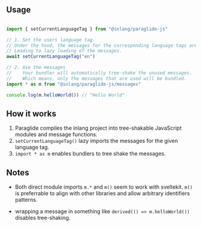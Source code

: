 ## Usage

```ts

import { setCurrentLanguageTag } from "@inlang/paraglide-js"

// 1. Set the users language tag. 
// Under the hood, the messages for the corresponding language tags are imported. 
// Leading to lazy loading of the messages.
await setCurrentLanguageTag("en")

// 2. Use the messages
//    Your bundler will automatically tree-shake the unused messages.
//    Which means, only the messages that are used will be bundled. 
import * as m from "@inlang/paraglide-js/messages"

console.log(m.helloWorld()) // "Hello World"

```

## How it works

1. Paraglide compiles the inlang project into tree-shakable JavaScript modules and message functions.
2. `setCurrentLanguageTag()` lazy imports the messages for the given language tag.
3. `import * as m` enables bundlers to tree shake the messages. 

## Notes

- Both direct module imports `m.*` and `m()` seem to work with sveltekit. `m()` is preferrable to align with other libraries and allow arbitrary identifiers patterns. 

- wrapping a message in something like `derived(() => m.helloWorld())` disables tree-shaking.